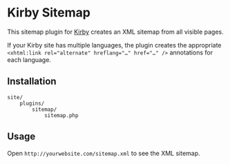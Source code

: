 # Kirby Sitemap

This sitemap plugin for [Kirby](https://github.com/getkirby/starterkit) creates an XML sitemap from all visible pages. 

If your Kirby site has multiple languages, the plugin creates the appropriate `<xhtml:link rel="alternate" hreflang="…" href="…" />` annotations for each language.

## Installation
```
site/
	plugins/
		sitemap/
			sitemap.php
```

## Usage
Open `http://yourwebsite.com/sitemap.xml` to see the XML sitemap.



